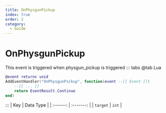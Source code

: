 ```yaml
---
title: OnPhysgunPickup
index: true
order: 2
category:
  - Guide
---
```


# OnPhysgunPickup
This event is triggered when physgun_pickup is triggered
::: tabs
@tab Lua
```lua
@event returns void
AddEventHandler("OnPhysgunPickup", function(event --[[ Event ]])
    --[[ ... ]]
    return EventResult.Continue
end)
```

:::
|    Key   | Data Type |
| :------: | :-------: |
| `target` |   `int`   |